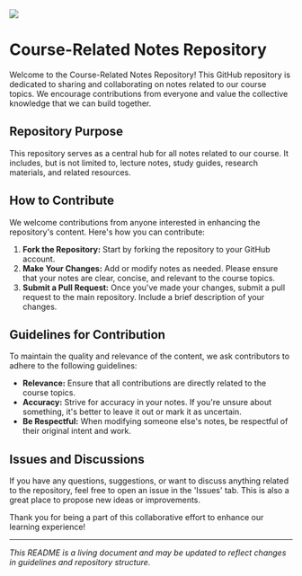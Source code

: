 <img src="https://i0.wp.com/static.vecteezy.com/system/resources/previews/029/305/615/large_2x/ai-generative-beautiful-jungle-background-with-border-made-of-tropical-leaves-backdrop-with-copy-space-free-photo.jpg?ssl=1">

# Course-Related Notes Repository

Welcome to the Course-Related Notes Repository! 
This GitHub repository is dedicated to sharing and collaborating on notes related to our course topics. 
We encourage contributions from everyone and value the collective knowledge that we can build together.

## Repository Purpose
This repository serves as a central hub for all notes related to our course. It includes, but is not limited to, lecture notes, study guides, research materials, and related resources.

## How to Contribute
We welcome contributions from anyone interested in enhancing the repository's content. Here's how you can contribute:

1. **Fork the Repository:** Start by forking the repository to your GitHub account.
2. **Make Your Changes:** Add or modify notes as needed. Please ensure that your notes are clear, concise, and relevant to the course topics.
3. **Submit a Pull Request:** Once you've made your changes, submit a pull request to the main repository. Include a brief description of your changes.

## Guidelines for Contribution
To maintain the quality and relevance of the content, we ask contributors to adhere to the following guidelines:

- **Relevance:** Ensure that all contributions are directly related to the course topics.
- **Accuracy:** Strive for accuracy in your notes. If you're unsure about something, it's better to leave it out or mark it as uncertain.
- **Be Respectful:** When modifying someone else's notes, be respectful of their original intent and work.

## Issues and Discussions
If you have any questions, suggestions, or want to discuss anything related to the repository, feel free to open an issue in the 'Issues' tab. 
This is also a great place to propose new ideas or improvements.

Thank you for being a part of this collaborative effort to enhance our learning experience!

---

*This README is a living document and may be updated to reflect changes in guidelines and repository structure.*
